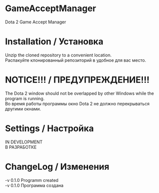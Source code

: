 # GameAcceptManager
Dota 2 Game Accept Manager

# Installation / Установка
Unzip the cloned repository to a convenient location.  
Распакуйте клонированный репозиторий в удобное для вас место.

# NOTICE!!! / ПРЕДУПРЕЖДЕНИЕ!!!
The Dota 2 window should not be overlapped by other Windows while the program is running.  
Во время работы программы окно Dota 2 не должно перекрываться другими окнами.

# Settings / Настройка
IN DEVELOPMENT  
В РАЗРАБОТКЕ
  
# ChangeLog / Изменения
  -v 0.1.0 Programm created  
  -v 0.1.0 Программа создана
